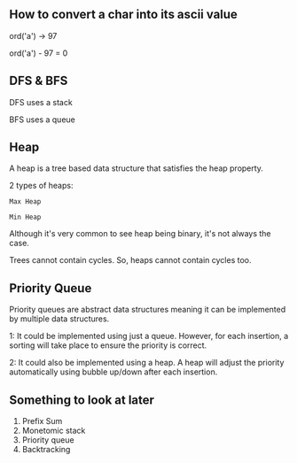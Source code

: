## How to convert a char into its ascii value
ord('a') -> 97

ord('a') - 97 = 0

## DFS & BFS
DFS uses a stack

BFS uses a queue

## Heap
A heap is a tree based data structure that satisfies the heap property.

2 types of heaps:

    Max Heap
    
    Min Heap

Although it's very common to see heap being binary, it's not always the case.

Trees cannot contain cycles. So, heaps cannot contain cycles too.

## Priority Queue
Priority queues are abstract data structures meaning it can be implemented by multiple data structures.

1: It could be implemented using just a queue. However, for each insertion, a sorting will take place to ensure the priority is correct.

2: It could also be implemented using a heap. A heap will adjust the priority automatically using bubble up/down after each insertion.

## Something to look at later
1. Prefix Sum
2. Monetomic stack
3. Priority queue
4. Backtracking
